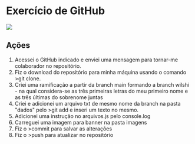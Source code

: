 # **Exercício de GitHub**

![](https://github.com/arleysouza/esof/blob/wilshi/imagens/Logo.jpeg)

## Ações

1. Acessei o GitHub indicado e enviei uma mensagem para tornar-me colaborador no repositório.
2. Fiz o download do repositório para minha máquina usando o comando >git clone.
3. Criei uma ramificação a partir da branch main formando a branch wilshi - na qual considera-se as três primeiras letras do meu primeiro nome e as três últimas do sobrenome juntas
4. Criei e adicionei um arquivo txt de mesmo nome da branch na pasta "dados" pelo >git add e inseri um texto no mesmo.
5. Adicionei uma instrução no arquivos.js pelo console.log
6. Carreguei uma imagem para banner na pasta imagens
7. Fiz o >commit para salvar as alterações
8. Fiz o >push para atualizar no repositório
